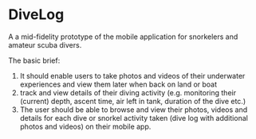 # DiveLog
A a mid-fidelity prototype of the mobile application for snorkelers and amateur scuba divers.


The basic brief:
1) It should enable users to take photos and videos of their underwater experiences and view them later when back on land or boat
2) track and view details of their diving activity (e.g. monitoring their (current) depth, ascent time, air left in tank,
duration of the dive etc.)
3) The user should be able to browse and view their photos, videos and details for each dive or snorkel activity taken (dive log with additional photos and videos) on their mobile app.
